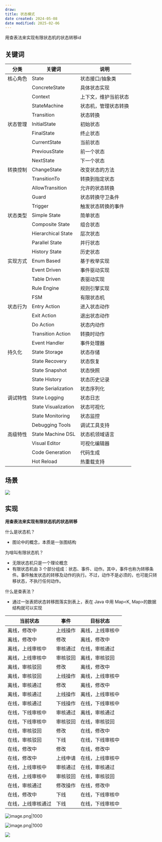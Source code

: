 ```yaml
---
draw:
title: 状态模式
date created: 2024-05-08
date modified: 2025-02-06
---
```


用查表法来实现有限状态机的状态转移id

<!-- more -->

## 关键词

| 分类   | 关键词                 | 说明         |
| ---- | ------------------- | ---------- |
| 核心角色 | State               | 状态接口/抽象类   |
|      | ConcreteState       | 具体状态实现     |
|      | Context             | 上下文，维护当前状态 |
|      | StateMachine        | 状态机，管理状态转换 |
|      | Transition          | 状态转换       |
| 状态管理 | InitialState        | 初始状态       |
|      | FinalState          | 终止状态       |
|      | CurrentState        | 当前状态       |
|      | PreviousState       | 前一个状态      |
|      | NextState           | 下一个状态      |
| 转换控制 | ChangeState         | 改变状态的方法    |
|      | TransitionTo        | 转换到指定状态    |
|      | AllowTransition     | 允许的状态转换    |
|      | Guard               | 状态转换守卫条件   |
|      | Trigger             | 触发状态转换的事件  |
| 状态类型 | Simple State        | 简单状态       |
|      | Composite State     | 组合状态       |
|      | Hierarchical State  | 层次状态       |
|      | Parallel State      | 并行状态       |
|      | History State       | 历史状态       |
| 实现方式 | Enum Based          | 基于枚举实现     |
|      | Event Driven        | 事件驱动实现     |
|      | Table Driven        | 表驱动实现      |
|      | Rule Engine         | 规则引擎实现     |
|      | FSM                 | 有限状态机      |
| 状态行为 | Entry Action        | 进入状态动作     |
|      | Exit Action         | 退出状态动作     |
|      | Do Action           | 状态内动作      |
|      | Transition Action   | 转换时动作      |
|      | Event Handler       | 事件处理器      |
| 持久化  | State Storage       | 状态存储       |
|      | State Recovery      | 状态恢复       |
|      | State Snapshot      | 状态快照       |
|      | State History       | 状态历史记录     |
|      | State Serialization | 状态序列化      |
| 调试特性 | State Logging       | 状态日志       |
|      | State Visualization | 状态可视化      |
|      | State Monitoring    | 状态监控       |
|      | Debugging Tools     | 调试工具支持     |
| 高级特性 | State Machine DSL   | 状态机领域语言    |
|      | Visual Editor       | 可视化编辑器     |
|      | Code Generation     | 代码生成       |
|      | Hot Reload          | 热重载支持      |

## 场景

![](https://cdn-a.markji.com/files/65950680084f1761475c01ca_hd.png?e=1713366779981&token=xX63b9jqTlDOcGmctt5K9254rV0LG8hS9BmDeFBy:w32Wc9CTntCqqkUtwdHqDUX-wns=)

## 实现

**用查表法来实现有限状态机的状态转移**

什么是状态机？

- 图论中的概念，本质是一张图结构

为啥叫有限状态机？

- 无限状态机只是一个理论概念
- 有限状态机由 3 个部分组成：状态、事件、动作。其中，事件也称为转移条件。事件触发状态的转移及动作的执行。不过，动作不是必须的，也可能只转移状态，不执行任何动作。

什么是查表法？

- 通过一张表把状态转移图落实到表上，表在 Java 中用 Map<K, Map>的数据结构就可以实现

| 当前状态      | 事件   | 目标状态     |
| --------- | ---- | -------- |
| 离线，修改中    | 上线操作 | 离线，上线审核中 |
| 离线，修改中    | 修改   | 离线，修改中   |
| 离线，上线审核中  | 审核通过 | 在线，审核通过  |
| 离线，上线审核中  | 审核驳回 | 离线，审核驳回  |
| 离线，审核驳回   | 修改   | 离线，修改中   |
| 离线，审核驳回   | 上线操作 | 离线，上线审核中 |
| 离线，审核通过   | 修改   | 离线，修改中   |
| 离线，审核通过   | 上线操作 | 离线，上线审核中 |
| 在线，审核通过   | 下线操作 | 在线，下线审核中 |
| 在线，下线审核中  | 审核通过 | 离线，审核通过  |
| 在线，下线审核中  | 审核驳回 | 在线，审核驳回  |
| 在线，审核驳回   | 修改   | 在线，修改中   |
| 在线，审核驳回   | 下线   | 在线，下线审核中 |
| 在线，修改中    | 修改   | 在线，修改中   |
| 在线，修改中    | 上线申请 | 在线，上线审核中 |
| 在线，上线审核中  | 审核通过 | 在线，审核通过  |
| 在线，上线审核中  | 审核驳回 | 在线，审核驳回  |
| 在线，审核通过   | 修改操作 | 在线，修改中   |
| 在线，修改中    | 下线   | 在线，下线审核中 |
| 在线，上线审核通过 | 下线   | 在线，下线审核中 |

![image.png|1000](https://imagehosting4picgo.oss-cn-beijing.aliyuncs.com/imagehosting/fix-dir%2Fpicgo%2Fpicgo-clipboard-images%2F2024%2F05%2F09%2F22-19-26-fe56f9ffe194312560ac15d7026a896f-20240509221925-1d7271.png)

![image.png|1000](https://imagehosting4picgo.oss-cn-beijing.aliyuncs.com/imagehosting/fix-dir%2Fpicgo%2Fpicgo-clipboard-images%2F2024%2F05%2F09%2F22-19-45-130ea5d7a71099a8f8ae1130f256fa79-20240509221943-f6aa5c.png)

![](https://cdn-a.markji.com/files/65950679084f1761475c0144_hd.png?e=1713366779981&token=xX63b9jqTlDOcGmctt5K9254rV0LG8hS9BmDeFBy:vXTS_VHDsWZR5c4n5lzdamyQswM=)
